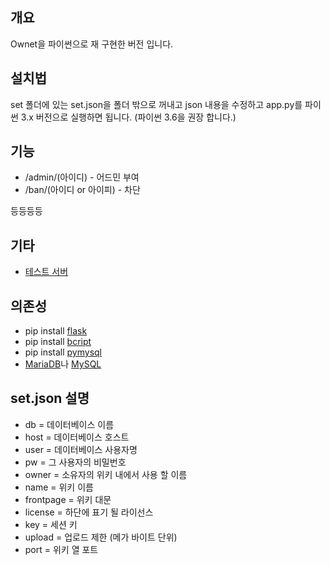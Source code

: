 ﻿## 개요
Ownet을 파이썬으로 재 구현한 버전 입니다.

## 설치법
set 폴더에 있는 set.json을 폴더 밖으로 꺼내고 json 내용을 수정하고 app.py를 파이썬 3.x 버전으로 실행하면 됩니다. (파이썬 3.6을 권장 합니다.)

## 기능
 * /admin/(아이디) - 어드민 부여
 * /ban/(아이디 or 아이피) - 차단

등등등등

## 기타
 * [테스트 서버](https://namu.ml/)
 
## 의존성
 * pip install [flask](https://pypi.python.org/pypi/Flask/0.12)
 * pip install [bcript](https://pypi.python.org/pypi/bcrypt/3.1.0)
 * pip install [pymysql](https://pypi.python.org/pypi/PyMySQL)
 * [MariaDB](https://mariadb.org/)나 [MySQL](https://www.mysql.com/)
 
## set.json 설명
 * db = 데이터베이스 이름
 * host = 데이터베이스 호스트 
 * user = 데이터베이스 사용자명
 * pw = 그 사용자의 비밀번호
 * owner = 소유자의 위키 내에서 사용 할 이름
 * name = 위키 이름
 * frontpage = 위키 대문
 * license = 하단에 표기 될 라이선스
 * key = 세션 키
 * upload = 업로드 제한 (메가 바이트 단위)
 * port = 위키 열 포트